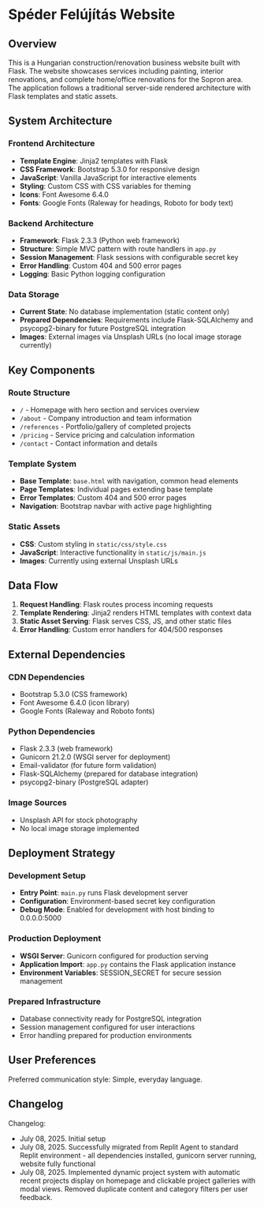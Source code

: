# Spéder Felújítás Website

## Overview

This is a Hungarian construction/renovation business website built with Flask. The website showcases services including painting, interior renovations, and complete home/office renovations for the Sopron area. The application follows a traditional server-side rendered architecture with Flask templates and static assets.

## System Architecture

### Frontend Architecture
- **Template Engine**: Jinja2 templates with Flask
- **CSS Framework**: Bootstrap 5.3.0 for responsive design
- **JavaScript**: Vanilla JavaScript for interactive elements
- **Styling**: Custom CSS with CSS variables for theming
- **Icons**: Font Awesome 6.4.0
- **Fonts**: Google Fonts (Raleway for headings, Roboto for body text)

### Backend Architecture
- **Framework**: Flask 2.3.3 (Python web framework)
- **Structure**: Simple MVC pattern with route handlers in `app.py`
- **Session Management**: Flask sessions with configurable secret key
- **Error Handling**: Custom 404 and 500 error pages
- **Logging**: Basic Python logging configuration

### Data Storage
- **Current State**: No database implementation (static content only)
- **Prepared Dependencies**: Requirements include Flask-SQLAlchemy and psycopg2-binary for future PostgreSQL integration
- **Images**: External images via Unsplash URLs (no local image storage currently)

## Key Components

### Route Structure
- `/` - Homepage with hero section and services overview
- `/about` - Company introduction and team information
- `/references` - Portfolio/gallery of completed projects
- `/pricing` - Service pricing and calculation information
- `/contact` - Contact information and details

### Template System
- **Base Template**: `base.html` with navigation, common head elements
- **Page Templates**: Individual pages extending base template
- **Error Templates**: Custom 404 and 500 error pages
- **Navigation**: Bootstrap navbar with active page highlighting

### Static Assets
- **CSS**: Custom styling in `static/css/style.css`
- **JavaScript**: Interactive functionality in `static/js/main.js`
- **Images**: Currently using external Unsplash URLs

## Data Flow

1. **Request Handling**: Flask routes process incoming requests
2. **Template Rendering**: Jinja2 renders HTML templates with context data
3. **Static Asset Serving**: Flask serves CSS, JS, and other static files
4. **Error Handling**: Custom error handlers for 404/500 responses

## External Dependencies

### CDN Dependencies
- Bootstrap 5.3.0 (CSS framework)
- Font Awesome 6.4.0 (icon library)
- Google Fonts (Raleway and Roboto fonts)

### Python Dependencies
- Flask 2.3.3 (web framework)
- Gunicorn 21.2.0 (WSGI server for deployment)
- Email-validator (for future form validation)
- Flask-SQLAlchemy (prepared for database integration)
- psycopg2-binary (PostgreSQL adapter)

### Image Sources
- Unsplash API for stock photography
- No local image storage implemented

## Deployment Strategy

### Development Setup
- **Entry Point**: `main.py` runs Flask development server
- **Configuration**: Environment-based secret key configuration
- **Debug Mode**: Enabled for development with host binding to 0.0.0.0:5000

### Production Deployment
- **WSGI Server**: Gunicorn configured for production serving
- **Application Import**: `app.py` contains the Flask application instance
- **Environment Variables**: SESSION_SECRET for secure session management

### Prepared Infrastructure
- Database connectivity ready for PostgreSQL integration
- Session management configured for user interactions
- Error handling prepared for production environments

## User Preferences

Preferred communication style: Simple, everyday language.

## Changelog

Changelog:
- July 08, 2025. Initial setup
- July 08, 2025. Successfully migrated from Replit Agent to standard Replit environment - all dependencies installed, gunicorn server running, website fully functional
- July 08, 2025. Implemented dynamic project system with automatic recent projects display on homepage and clickable project galleries with modal views. Removed duplicate content and category filters per user feedback.